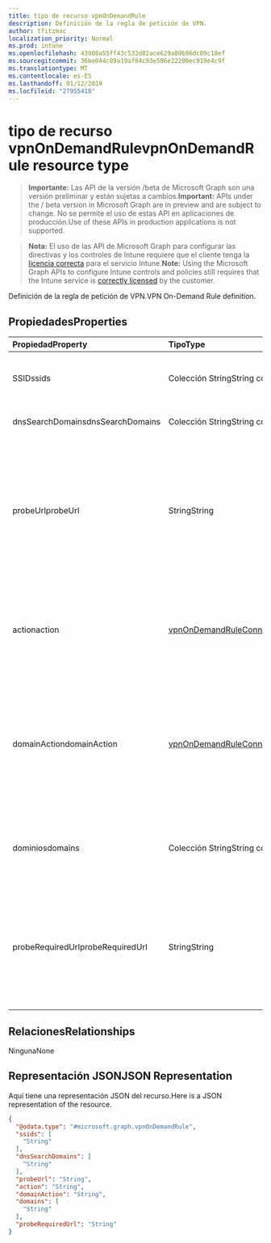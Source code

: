 ```yaml
---
title: tipo de recurso vpnOnDemandRule
description: Definición de la regla de petición de VPN.
author: tfitzmac
localization_priority: Normal
ms.prod: intune
ms.openlocfilehash: 43908a55ff43c533d02ace629a80b96dc09c10ef
ms.sourcegitcommit: 36be044c89a19af84c93e586e22200ec919e4c9f
ms.translationtype: MT
ms.contentlocale: es-ES
ms.lasthandoff: 01/12/2019
ms.locfileid: "27955418"
---
```

# <a name="vpnondemandrule-resource-type"></a><span data-ttu-id="d4149-103">tipo de recurso vpnOnDemandRule</span><span class="sxs-lookup"><span data-stu-id="d4149-103">vpnOnDemandRule resource type</span></span>

> <span data-ttu-id="d4149-104">**Importante:** Las API de la versión /beta de Microsoft Graph son una versión preliminar y están sujetas a cambios.</span><span class="sxs-lookup"><span data-stu-id="d4149-104">**Important:** APIs under the / beta version in Microsoft Graph are in preview and are subject to change.</span></span> <span data-ttu-id="d4149-105">No se permite el uso de estas API en aplicaciones de producción.</span><span class="sxs-lookup"><span data-stu-id="d4149-105">Use of these APIs in production applications is not supported.</span></span>

> <span data-ttu-id="d4149-106">**Nota:** El uso de las API de Microsoft Graph para configurar las directivas y los controles de Intune requiere que el cliente tenga la [licencia correcta](https://go.microsoft.com/fwlink/?linkid=839381) para el servicio Intune.</span><span class="sxs-lookup"><span data-stu-id="d4149-106">**Note:** Using the Microsoft Graph APIs to configure Intune controls and policies still requires that the Intune service is [correctly licensed](https://go.microsoft.com/fwlink/?linkid=839381) by the customer.</span></span>

<span data-ttu-id="d4149-107">Definición de la regla de petición de VPN.</span><span class="sxs-lookup"><span data-stu-id="d4149-107">VPN On-Demand Rule definition.</span></span>
## <a name="properties"></a><span data-ttu-id="d4149-108">Propiedades</span><span class="sxs-lookup"><span data-stu-id="d4149-108">Properties</span></span>
|<span data-ttu-id="d4149-109">Propiedad</span><span class="sxs-lookup"><span data-stu-id="d4149-109">Property</span></span>|<span data-ttu-id="d4149-110">Tipo</span><span class="sxs-lookup"><span data-stu-id="d4149-110">Type</span></span>|<span data-ttu-id="d4149-111">Descripción</span><span class="sxs-lookup"><span data-stu-id="d4149-111">Description</span></span>|
|:---|:---|:---|
|<span data-ttu-id="d4149-112">SSID</span><span class="sxs-lookup"><span data-stu-id="d4149-112">ssids</span></span>|<span data-ttu-id="d4149-113">Colección String</span><span class="sxs-lookup"><span data-stu-id="d4149-113">String collection</span></span>|<span data-ttu-id="d4149-114">Servicio de red establece identificadores (SSID).</span><span class="sxs-lookup"><span data-stu-id="d4149-114">Network Service Set Identifiers (SSIDs).</span></span>|
|<span data-ttu-id="d4149-115">dnsSearchDomains</span><span class="sxs-lookup"><span data-stu-id="d4149-115">dnsSearchDomains</span></span>|<span data-ttu-id="d4149-116">Colección String</span><span class="sxs-lookup"><span data-stu-id="d4149-116">String collection</span></span>|<span data-ttu-id="d4149-117">Dominios de búsqueda DNS.</span><span class="sxs-lookup"><span data-stu-id="d4149-117">DNS Search Domains.</span></span>|
|<span data-ttu-id="d4149-118">probeUrl</span><span class="sxs-lookup"><span data-stu-id="d4149-118">probeUrl</span></span>|<span data-ttu-id="d4149-119">String</span><span class="sxs-lookup"><span data-stu-id="d4149-119">String</span></span>|<span data-ttu-id="d4149-120">Una dirección URL de sondeo.</span><span class="sxs-lookup"><span data-stu-id="d4149-120">A URL to probe.</span></span> <span data-ttu-id="d4149-121">Si esta dirección URL es correctamente se capturaron (que devuelve un código de estado HTTP 200) sin el redireccionamiento, coincide esta regla.</span><span class="sxs-lookup"><span data-stu-id="d4149-121">If this URL is successfully fetched (returning a 200 HTTP status code) without redirection, this rule matches.</span></span>|
|<span data-ttu-id="d4149-122">action</span><span class="sxs-lookup"><span data-stu-id="d4149-122">action</span></span>|[<span data-ttu-id="d4149-123">vpnOnDemandRuleConnectionAction</span><span class="sxs-lookup"><span data-stu-id="d4149-123">vpnOnDemandRuleConnectionAction</span></span>](../resources/intune-deviceconfig-vpnondemandruleconnectionaction.md)|<span data-ttu-id="d4149-124">Acción.</span><span class="sxs-lookup"><span data-stu-id="d4149-124">Action.</span></span> <span data-ttu-id="d4149-125">Los valores posibles son: `connect`, `evaluateConnection`, `ignore` y `disconnect`.</span><span class="sxs-lookup"><span data-stu-id="d4149-125">Possible values are: `connect`, `evaluateConnection`, `ignore`, `disconnect`.</span></span>|
|<span data-ttu-id="d4149-126">domainAction</span><span class="sxs-lookup"><span data-stu-id="d4149-126">domainAction</span></span>|[<span data-ttu-id="d4149-127">vpnOnDemandRuleConnectionDomainAction</span><span class="sxs-lookup"><span data-stu-id="d4149-127">vpnOnDemandRuleConnectionDomainAction</span></span>](../resources/intune-deviceconfig-vpnondemandruleconnectiondomainaction.md)|<span data-ttu-id="d4149-128">Acción de dominio (sólo se aplica cuando la acción es evaluar la conexión).</span><span class="sxs-lookup"><span data-stu-id="d4149-128">Domain Action (Only applicable when Action is evaluate connection).</span></span> <span data-ttu-id="d4149-129">Los valores posibles son: `connectIfNeeded` y `neverConnect`.</span><span class="sxs-lookup"><span data-stu-id="d4149-129">Possible values are: `connectIfNeeded`, `neverConnect`.</span></span>|
|<span data-ttu-id="d4149-130">dominios</span><span class="sxs-lookup"><span data-stu-id="d4149-130">domains</span></span>|<span data-ttu-id="d4149-131">Colección String</span><span class="sxs-lookup"><span data-stu-id="d4149-131">String collection</span></span>|<span data-ttu-id="d4149-132">Dominios (solo se aplica cuando la acción es evaluar la conexión).</span><span class="sxs-lookup"><span data-stu-id="d4149-132">Domains (Only applicable when Action is evaluate connection).</span></span>|
|<span data-ttu-id="d4149-133">probeRequiredUrl</span><span class="sxs-lookup"><span data-stu-id="d4149-133">probeRequiredUrl</span></span>|<span data-ttu-id="d4149-134">String</span><span class="sxs-lookup"><span data-stu-id="d4149-134">String</span></span>|<span data-ttu-id="d4149-135">Sondeo obligatorio Url (solo se aplica cuando la acción es evaluar la conexión y DomainAction es conectar si es necesario).</span><span class="sxs-lookup"><span data-stu-id="d4149-135">Probe Required Url (Only applicable when Action is evaluate connection and DomainAction is connect if needed).</span></span>|

## <a name="relationships"></a><span data-ttu-id="d4149-136">Relaciones</span><span class="sxs-lookup"><span data-stu-id="d4149-136">Relationships</span></span>
<span data-ttu-id="d4149-137">Ninguna</span><span class="sxs-lookup"><span data-stu-id="d4149-137">None</span></span>
## <a name="json-representation"></a><span data-ttu-id="d4149-138">Representación JSON</span><span class="sxs-lookup"><span data-stu-id="d4149-138">JSON Representation</span></span>
<span data-ttu-id="d4149-139">Aquí tiene una representación JSON del recurso.</span><span class="sxs-lookup"><span data-stu-id="d4149-139">Here is a JSON representation of the resource.</span></span>
<!-- {
  "blockType": "resource",
  "@odata.type": "microsoft.graph.vpnOnDemandRule"
}
-->
``` json
{
  "@odata.type": "#microsoft.graph.vpnOnDemandRule",
  "ssids": [
    "String"
  ],
  "dnsSearchDomains": [
    "String"
  ],
  "probeUrl": "String",
  "action": "String",
  "domainAction": "String",
  "domains": [
    "String"
  ],
  "probeRequiredUrl": "String"
}
```





